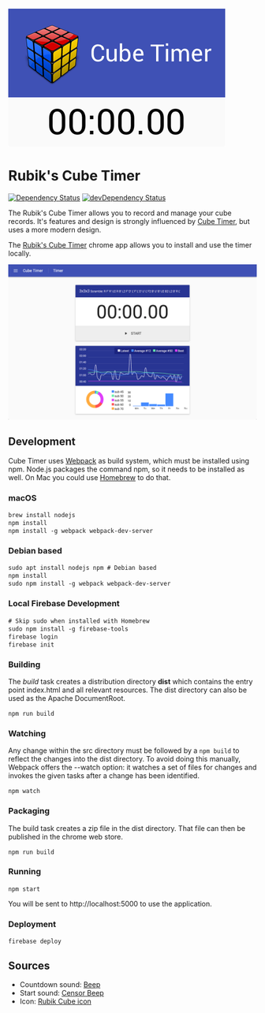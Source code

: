 ![Promotional Image](https://github.com/resamsel/cube-timer/raw/master/assets/images/promotional-tile-440x280.png "Promotional Image")

# Rubik's Cube Timer

[![Dependency Status](https://david-dm.org/resamsel/cube-timer.svg?style=flat)](https://david-dm.org/resamsel/cube-timer)
[![devDependency Status](https://david-dm.org/resamsel/cube-timer/dev-status.svg?style=flat)](https://david-dm.org/resamsel/cube-timer#info=devDependencies)

The Rubik's Cube Timer allows you to record and manage your cube records. It's
features and design is strongly influenced by [Cube
Timer](http://www.cubetimer.com/), but uses a more modern design.

The [Rubik's Cube Timer](https://chrome.google.com/webstore/detail/rubiks-cube-timer/oldnpmfiikmplicapjoijjkigkonkamb)
chrome app allows you to install and use the timer locally.

![Screenshot](https://github.com/resamsel/cube-timer/raw/master/assets/screenshots/screenshot-1.png "Screenshot")

## Development

Cube Timer uses [Webpack](https://webpack.js.org/) as build system, which must
be installed using npm. Node.js packages the command npm, so it needs to be
installed as well. On Mac you could use [Homebrew](https://brew.sh/) to do that.

### macOS

```
brew install nodejs
npm install
npm install -g webpack webpack-dev-server
```

### Debian based

```
sudo apt install nodejs npm # Debian based
npm install
sudo npm install -g webpack webpack-dev-server
```

### Local Firebase Development

```
# Skip sudo when installed with Homebrew
sudo npm install -g firebase-tools
firebase login
firebase init
```

### Building

The *build* task creates a distribution directory **dist** which contains the
entry point index.html and all relevant resources. The dist directory can also
be used as the Apache DocumentRoot.

```
npm run build
```

### Watching

Any change within the src directory must be followed by a `npm build` to
reflect the changes into the dist directory. To avoid doing this manually,
Webpack offers the --watch option: it watches a set of files for changes and
invokes the given tasks after a change has been identified.

```
npm watch
```

### Packaging

The build task creates a zip file in the dist directory. That file can then be
published in the chrome web store.

```
npm run build
```

### Running

```
npm start
```

You will be sent to http://localhost:5000 to use the application.

### Deployment

```
firebase deploy
```

## Sources

* Countdown sound: [Beep](http://soundbible.com/1251-Beep.html)
* Start sound: [Censor Beep](http://soundbible.com/838-Censor-Beep.html)
* Icon: [Rubik Cube icon](http://www.iconspedia.com/icon/rubik-cube-1165-.html)
